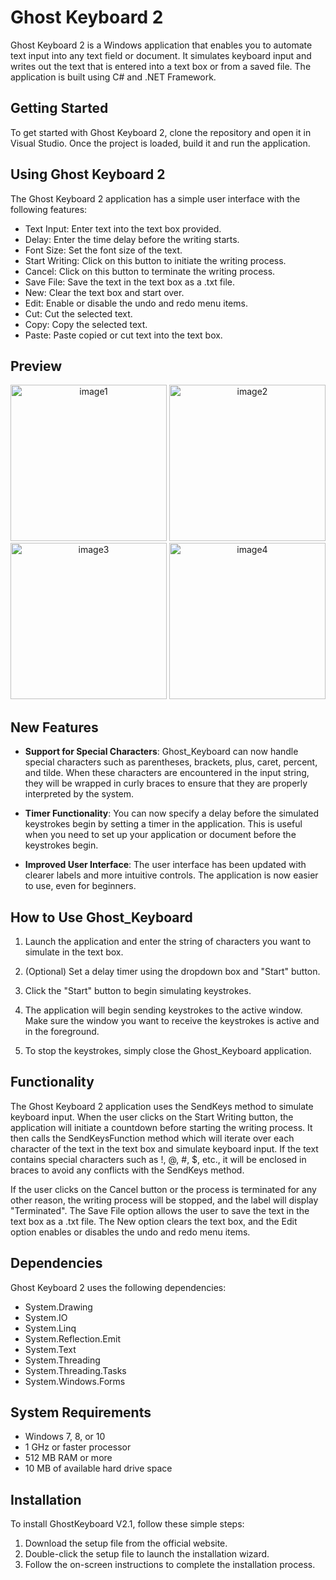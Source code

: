 # Ghost Keyboard 2

Ghost Keyboard 2 is a Windows application that enables you to automate text input into any text field or document. It simulates keyboard input and writes out the text that is entered into a text box or from a saved file. The application is built using C# and .NET Framework.

## Getting Started

To get started with Ghost Keyboard 2, clone the repository and open it in Visual Studio. Once the project is loaded, build it and run the application. 

## Using Ghost Keyboard 2

The Ghost Keyboard 2 application has a simple user interface with the following features:

- Text Input: Enter text into the text box provided. 
- Delay: Enter the time delay before the writing starts.
- Font Size: Set the font size of the text.
- Start Writing: Click on this button to initiate the writing process.
- Cancel: Click on this button to terminate the writing process.
- Save File: Save the text in the text box as a .txt file.
- New: Clear the text box and start over.
- Edit: Enable or disable the undo and redo menu items.
- Cut: Cut the selected text.
- Copy: Copy the selected text.
- Paste: Paste copied or cut text into the text box.

## Preview
<p align="center">
  <img src="https://i.imgur.com/GMaN4RE.png" width="250" height="250" alt="image1">
  <img src="https://i.imgur.com/kS58Cvr.png" width="250" height="250" alt="image2">
  <br>
  <img src="https://i.imgur.com/29BfYxU.png" width="250" height="250" alt="image3">
  <img src="https://i.imgur.com/jqAiZnb.png" width="250" height="250" alt="image4">
</p>


## New Features

- **Support for Special Characters**: Ghost_Keyboard can now handle special characters such as parentheses, brackets, plus, caret, percent, and tilde. When these characters are encountered in the input string, they will be wrapped in curly braces to ensure that they are properly interpreted by the system.

- **Timer Functionality**: You can now specify a delay before the simulated keystrokes begin by setting a timer in the application. This is useful when you need to set up your application or document before the keystrokes begin.

- **Improved User Interface**: The user interface has been updated with clearer labels and more intuitive controls. The application is now easier to use, even for beginners.

## How to Use Ghost_Keyboard

1. Launch the application and enter the string of characters you want to simulate in the text box.

2. (Optional) Set a delay timer using the dropdown box and "Start" button.

3. Click the "Start" button to begin simulating keystrokes.

4. The application will begin sending keystrokes to the active window. Make sure the window you want to receive the keystrokes is active and in the foreground.

5. To stop the keystrokes, simply close the Ghost_Keyboard application.

## Functionality

The Ghost Keyboard 2 application uses the SendKeys method to simulate keyboard input. When the user clicks on the Start Writing button, the application will initiate a countdown before starting the writing process. It then calls the SendKeysFunction method which will iterate over each character of the text in the text box and simulate keyboard input. If the text contains special characters such as !, @, #, $, etc., it will be enclosed in braces to avoid any conflicts with the SendKeys method. 

If the user clicks on the Cancel button or the process is terminated for any other reason, the writing process will be stopped, and the label will display "Terminated". The Save File option allows the user to save the text in the text box as a .txt file. The New option clears the text box, and the Edit option enables or disables the undo and redo menu items. 

## Dependencies

Ghost Keyboard 2 uses the following dependencies:

- System.Drawing
- System.IO
- System.Linq
- System.Reflection.Emit
- System.Text
- System.Threading
- System.Threading.Tasks
- System.Windows.Forms

## System Requirements

- Windows 7, 8, or 10
- 1 GHz or faster processor
- 512 MB RAM or more
- 10 MB of available hard drive space

## Installation

To install GhostKeyboard V2.1, follow these simple steps:

1. Download the setup file from the official website.
2. Double-click the setup file to launch the installation wizard.
3. Follow the on-screen instructions to complete the installation process.
